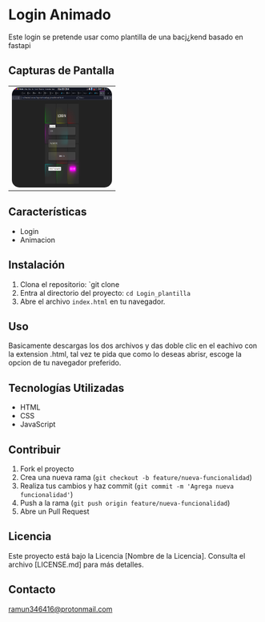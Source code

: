 # Login Animado

Este login se pretende usar como plantilla de una bacj¿kend basado en fastapi

## Capturas de Pantalla


<table>
<tr>
    <td><img src="https://github.com/ramun9533/Login_plantilla/blob/main/Screenshot_20240116_214830.png" class="w3-image w3-hide-large w3-hide-medium w3-round" width="200" height="200" style="
    border-radius: 15px;">
 </td>
    
 </tr>
 </table>

## Características

- Login
- Animacion
## Instalación

1. Clona el repositorio: `git clone 
2. Entra al directorio del proyecto: `cd Login_plantilla`
3. Abre el archivo `index.html` en tu navegador.

## Uso

Basicamente descargas los dos archivos y das doble clic en el eachivo con la extension .html, tal vez te pida que como lo deseas abrisr, escoge la opcion de tu  navegador preferido.

## Tecnologías Utilizadas

- HTML
- CSS
- JavaScript

## Contribuir


1. Fork el proyecto
2. Crea una nueva rama (`git checkout -b feature/nueva-funcionalidad`)
3. Realiza tus cambios y haz commit (`git commit -m 'Agrega nueva funcionalidad'`)
4. Push a la rama (`git push origin feature/nueva-funcionalidad`)
5. Abre un Pull Request

## Licencia

Este proyecto está bajo la Licencia [Nombre de la Licencia]. Consulta el archivo [LICENSE.md] para más detalles.

## Contacto

ramun346416@protonmail.com

